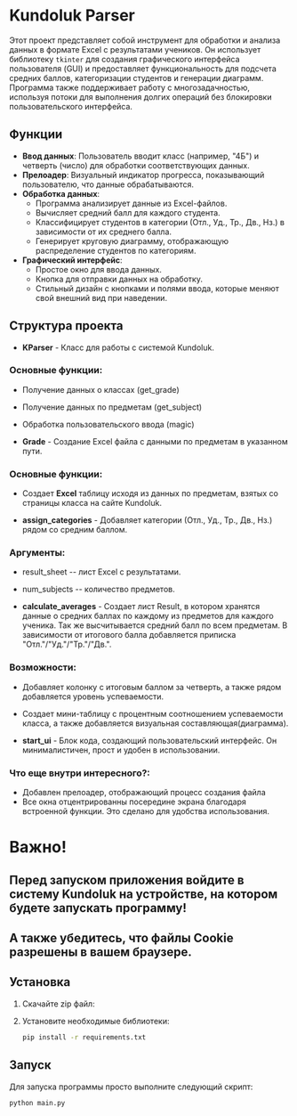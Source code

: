# Kundoluk Parser

Этот проект представляет собой инструмент для обработки и анализа данных в формате Excel с результатами учеников. Он использует библиотеку `tkinter` для создания графического интерфейса пользователя (GUI) и предоставляет функциональность для подсчета средних баллов, категоризации студентов и генерации диаграмм. Программа также поддерживает работу с многозадачностью, используя потоки для выполнения долгих операций без блокировки пользовательского интерфейса.

## Функции

- **Ввод данных**: Пользователь вводит класс (например, "4Б") и четверть (число) для обработки соответствующих данных.
- **Прелоадер**: Визуальный индикатор прогресса, показывающий пользователю, что данные обрабатываются.
- **Обработка данных**:
  - Программа анализирует данные из Excel-файлов.
  - Вычисляет средний балл для каждого студента.
  - Классифицирует студентов в категории (Отл., Уд., Тр., Дв., Нз.) в зависимости от их среднего балла.
  - Генерирует круговую диаграмму, отображающую распределение студентов по категориям.
- **Графический интерфейс**:
  - Простое окно для ввода данных.
  - Кнопка для отправки данных на обработку.
  - Стильный дизайн с кнопками и полями ввода, которые меняют свой внешний вид при наведении.


## Структура проекта
- **KParser** - Класс для работы с системой Kundoluk.
 ### Основные функции:
  - Получение данных о классах (get_grade)
  - Получение данных по предметам (get_subject)
  - Обработка пользовательского ввода (magic)

- **Grade** - Создание Excel файла с данными по предметам в указанном пути.
 ### Основные функции:
  - Создает **Excel** таблицу исходя из данных по предметам, взятых со страницы класса на сайте Kundoluk.

- **assign_categories** - Добавляет категории (Отл., Уд., Тр., Дв., Нз.) рядом со средним баллом.
 ### Аргументы:
  - result_sheet -- лист Excel с результатами.
  - num_subjects -- количество предметов.

- **calculate_averages** - Создает лист Result, в котором хранятся данные о средних баллах по каждому из предметов для каждого ученика. Так же высчитывается средний балл по всем предметам. В зависимости от итогового балла добавляется приписка "Отл."/"Уд."/"Тр."/"Дв.".
 ### Возможности:
  - Добавляет колонку с итоговым баллом за четверть, а также рядом добавляется уровень успеваемости.
  - Создает мини-таблицу с процентным соотношением успеваемости класса, а также добавляется визуальная составляющая(диаграмма).

- **start_ui** - Блок кода, создающий пользовательский интерфейс. Он минималистичен, прост и удобен в использовании.
 ### Что еще внутри интересного?:
  - Добавлен прелоадер, отображающий процесс создания файла
  - Все окна отцентрированны посередине экрана благодаря встроенной функции. Это сделано для удобства использования.

# Важно!
## **Перед запуском приложения войдите в систему Kundoluk на устройстве, на котором будете запускать программу!**
## А также убедитесь, что файлы Cookie разрешены в вашем браузере.


## Установка

1. Скачайте zip файл:

2. Установите необходимые библиотеки:

    ```bash
    pip install -r requirements.txt
    ```

## Запуск

Для запуска программы просто выполните следующий скрипт:

```bash
python main.py
